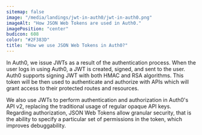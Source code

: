 ```yaml
---
sitemap: false
image: "/media/landings/jwt-in-auth0/jwt-in-auth0.png"
imageAlt: "How JSON Web Tokens are used in Auth0."
imagePosition: "center"
budicon: 608
color: "#2F383D"
title: "How we use JSON Web Tokens in Auth0?"
---
```


In Auth0, we issue JWTs as a result of the authentication process. When the user logs in using Auth0, a JWT is created, signed, and sent to the user. Auth0 supports signing JWT with both HMAC and RSA algorithms. This token will be then used to authenticate and authorize with APIs which will grant access to their protected routes and resources.

We also use JWTs to perform authentication and authorization in Auth0's API v2, replacing the traditional usage of regular opaque API keys. Regarding authorization, JSON Web Tokens allow granular security, that is the ability to specify a particular set of permissions in the token, which improves debuggability.